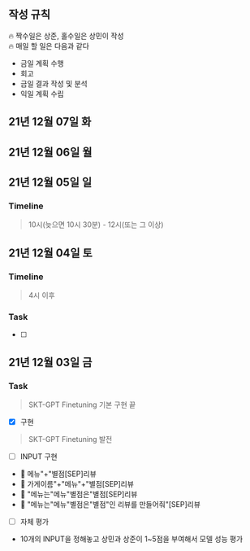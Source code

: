 ## 작성 규칙
🔥 짝수일은 상준, 홀수일은 상민이 작성  
🔥 매일 할 일은 다음과 같다
- 금일 계획 수행
- 회고
- 금일 결과 작성 및 분석
- 익일 계획 수립

## 21년 12월 07일 화

## 21년 12월 06일 월


## 21년 12월 05일 일
### Timeline
> 10시(늦으면 10시 30분) - 12시(또는 그 이상)

## 21년 12월 04일 토
### Timeline
> 4시 이후

### Task

- [ ] 

## 21년 12월 03일 금
### Task
> SKT-GPT Finetuning 기본 구현 끝
- [x] 구현

> SKT-GPT Finetuning 발전
- [ ] INPUT 구현
* 🍖 메뉴"+"별점[SEP]리뷰
* 🍖 가게이름"+"메뉴"+"별점[SEP]리뷰
* 🍖 "메뉴는"메뉴"별점은"별점[SEP]리뷰
* 🍖 "메뉴는"메뉴"별점은"별점"인 리뷰를 만들어줘"[SEP]리뷰

- [ ] 자체 평가
* 10개의 INPUT을 정해놓고 상민과 상준이 1~5점을 부여해서 모델 성능 평가
